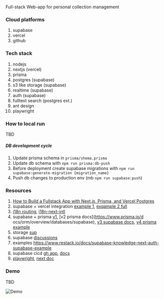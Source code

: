 #

Full-stack Web-app for personal collection management

### Cloud platforms

1. supabase
2. vercel
3. github

### Tech stack

1. nodejs
2. nextjs (vercel)
3. prisma
4. postgres (supabase)
5. s3 like storage (supabase)
6. realtime (supabase)
7. auth (supabase)
8. fulltext search (postgres ext.)
9. ant design
10. playwright

### How to local run

TBD

##### DB development cycle

1. Update prisma schema in `prisma/shema.prisma`
2. Update db schema with `npm run prisma:db-push`
3. Before deployment create supabase migrations with `npm run supabase:generate-migration {migration_name}`
4. Push db changes to production env (mb `npm run supabase:push`)

### Resources

1. [How to Build a Fullstack App with Next.js, Prisma, and Vercel Postgres](https://vercel.com/guides/nextjs-prisma-postgres)
2. supabase + vercel integration [example 1](https://github.com/vercel/next.js/tree/canary/examples/with-supabase), [exqample 2 full](https://github.com/vercel/nextjs-subscription-payments)
3. [i18n routing](https://github.com/vercel/next.js/tree/canary/examples/app-dir-i18n-routing), [i18n-next-intl](https://github.com/vercel/next.js/tree/canary/examples/with-i18n-next-intl)
4. supabase + prisma [v1](https://docs-rog1zs1kv-supabase.vercel.app/docs/guides/integrations/prisma), [v2 prisma docs](https://www.prisma.io/d ocs/orm/overview/databases/supabase), [v3 supabase docs](https://supabase.com/partners/integrations/prisma), [v4 prisma example](https://github.com/prisma/prisma-examples/tree/latest/databases/postgresql-supabase)
5. storage [sup](https://supabase.com/docs/guides/getting-started/tutorials/with-nextjs)
6. supabase [discussions](https://github.com/orgs/supabase/discussions?discussions_q=is%3Aopen+nextjs+)
7. examples https://www.restack.io/docs/supabase-knowledge-next-auth-supabase-example
8. supabase cicd [gh app](https://github.com/marketplace/actions/supabase-cli-action), [docs](https://supabase.com/docs/guides/functions/cicd-workflow)
9. [playwright](https://playwright.dev/docs/intro), [next doc](https://nextjs.org/docs/pages/building-your-application/testing/playwright)

### Demo

TBD

![Demo](/media/demo.gif)

